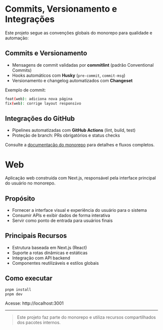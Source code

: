 # Commits, Versionamento e Integrações

Este projeto segue as convenções globais do monorepo para qualidade e automação:

## Commits e Versionamento

- Mensagens de commit validadas por **commitlint** (padrão Conventional Commits)
- Hooks automáticos com **Husky** (`pre-commit`, `commit-msg`)
- Versionamento e changelog automatizados com **Changeset**

Exemplo de commit:

```bash
feat(web): adiciona nova página
fix(web): corrige layout responsivo
```

## Integrações do GitHub

- Pipelines automatizadas com **GitHub Actions** (lint, build, test)
- Proteção de branch: PRs obrigatórios e status checks

Consulte a [documentação do monorepo](../../docs/monorepo.md) para detalhes e fluxos completos.

# Web

Aplicação web construída com Next.js, responsável pela interface principal do usuário no monorepo.

## Propósito

- Fornecer a interface visual e experiência do usuário para o sistema
- Consumir APIs e exibir dados de forma interativa
- Servir como ponto de entrada para usuários finais

## Principais Recursos

- Estrutura baseada em Next.js (React)
- Suporte a rotas dinâmicas e estáticas
- Integração com API backend
- Componentes reutilizáveis e estilos globais

## Como executar

```bash
pnpm install
pnpm dev
```

Acesse: http://localhost:3001

---

> Este projeto faz parte do monorepo e utiliza recursos compartilhados dos pacotes internos.
